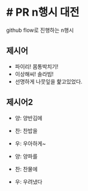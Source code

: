 # # PR n행시 대전

github flow로 진행하는 n행시

## 제시어

- 파이리! 몸통박치기!
- 이상해씨! 솔라빔!
- 선명하게 나뭇잎을 핥고있었다.

## 제시어2

- 양: 양반김에
- 찬: 찬밥을
- 우: 우아하게~

- 양: 양파를
- 찬: 찬물에
- 우: 우려냈다